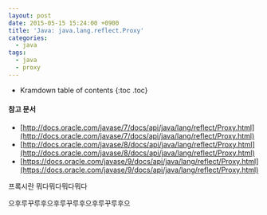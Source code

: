 ```yaml
---
layout: post
date: 2015-05-15 15:24:00 +0900
title: 'Java: java.lang.reflect.Proxy'
categories:
  - java
tags:
  - java
  - proxy
---
```


* Kramdown table of contents
{:toc .toc}

#### 참고 문서

- [http://docs.oracle.com/javase/7/docs/api/java/lang/reflect/Proxy.html](http://docs.oracle.com/javase/7/docs/api/java/lang/reflect/Proxy.html)
- [http://docs.oracle.com/javase/8/docs/api/java/lang/reflect/Proxy.html](http://docs.oracle.com/javase/8/docs/api/java/lang/reflect/Proxy.html)
- [https://docs.oracle.com/javase/9/docs/api/java/lang/reflect/Proxy.html](https://docs.oracle.com/javase/9/docs/api/java/lang/reflect/Proxy.html)

프록시란 뭐다뭐다뭐다뭐다

으후루꾸루후으후루꾸루후으후루꾸루후으
